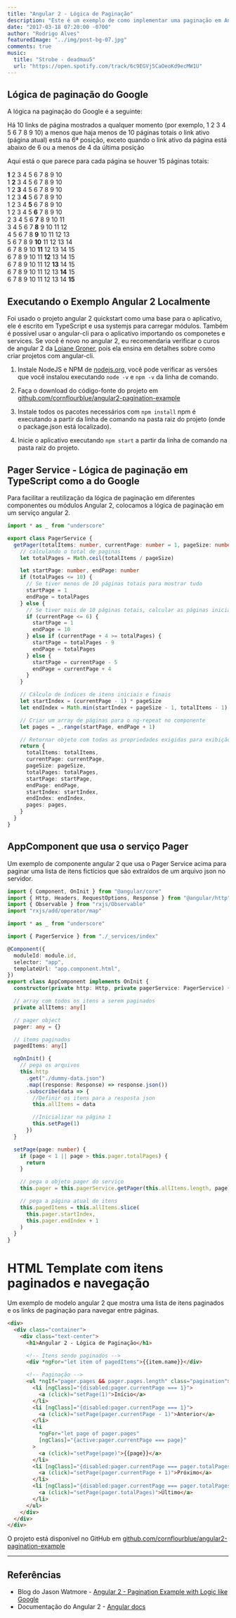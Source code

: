 ```yaml
---
title: "Angular 2 - Lógica de Paginação"
description: "Este é um exemplo de como implementar uma paginação em Angular 2 com uma lógica como a do Google."
date: "2017-03-18 07:20:00 -0700"
author: "Rodrigo Alves"
featuredImage: "../img/post-bg-07.jpg"
comments: true
music:
  title: "Strobe - deadmau5"
  url: "https://open.spotify.com/track/6c9EGVj5CaOeoKd9ecMW1U"
---
```

## Lógica de paginação do Google

A lógica na paginação do Google é a seguinte:

Há 10 links de página mostrados a qualquer momento (por exemplo, 1 2 3 4 5 6 7 8 9 10) a menos que haja menos de 10 páginas totais
o link ativo (página atual) está na 6ª posição, exceto quando o link ativo da página está abaixo de 6 ou a menos de 4 da última posição

Aqui está o que parece para cada página se houver 15 páginas totais:

<div class="grid-angular-pag">
    <div>
        <span>
            <strong>1</strong>
        </span>
        <span>2</span>
        <span>3</span>
        <span>4</span>
        <span>5</span>
        <span>6</span>
        <span>7</span>
        <span>8</span>
        <span>9</span>
        <span>10</span>
    </div>
    <div>
        <span>1</span>
        <span>
            <strong>2</strong>
        </span>
        <span>3</span>
        <span>4</span>
        <span>5</span>
        <span>6</span>
        <span>7</span>
        <span>8</span>
        <span>9</span>
        <span>10</span>
    </div>
    <div>
        <span>1</span>
        <span>2</span>
        <span>
            <strong>3</strong>
        </span>
        <span>4</span>
        <span>5</span>
        <span>6</span>
        <span>7</span>
        <span>8</span>
        <span>9</span>
        <span>10</span>
    </div>
    <div>
        <span>1</span>
        <span>2</span>
        <span>3</span>
        <span>
            <strong>4</strong>
        </span>
        <span>5</span>
        <span>6</span>
        <span>7</span>
        <span>8</span>
        <span>9</span>
        <span>10</span>    
    </div>
    <div>
        <span>1</span>
        <span>2</span>
        <span>3</span>
        <span>4</span>
        <span>
            <strong>5</strong>
        </span>
        <span>6</span>
        <span>7</span>
        <span>8</span>
        <span>9</span>
        <span>10</span>    
    </div>
    <div>
        <span>1</span>
        <span>2</span>
        <span>3</span>
        <span>4</span>
        <span>5</span>
        <span>
            <strong>6</strong>
        </span>
        <span>7</span>
        <span>8</span>
        <span>9</span>
        <span>10</span>
    </div>
    <div>
        <span>2</span>
        <span>3</span>
        <span>4</span>
        <span>5</span>
        <span>6</span>
        <span>
            <strong>7</strong>
        </span>
        <span>8</span>
        <span>9</span>
        <span>10</span>
        <span>11</span>
    </div>
    <div>
        <span>3</span>
        <span>4</span>
        <span>5</span>
        <span>6</span>
        <span>7</span>
        <span>
            <strong>8</strong>
        </span>
        <span>9</span>
        <span>10</span>
        <span>11</span>
        <span>12</span>
    </div>
    <div>
        <span>4</span>
        <span>5</span>
        <span>6</span>
        <span>7</span>
        <span>8</span>
        <span>
            <strong>9</strong>
        </span>
        <span>10</span>
        <span>11</span>
        <span>12</span>
        <span>13</span>
    </div>
    <div>
        <span>5</span>
        <span>6</span>
        <span>7</span>
        <span>8</span>
        <span>9</span>
        <span>
            <strong>10</strong>
        </span>
        <span>11</span>
        <span>12</span>
        <span>13</span>
        <span>14</span>
    </div>
    <div>
        <span>6</span>
        <span>7</span>
        <span>8</span>
        <span>9</span>
        <span>10</span>
        <span>
            <strong>11</strong>
        </span>
        <span>12</span>
        <span>13</span>
        <span>14</span>
        <span>15</span>
    </div>
    <div>
        <span>6</span>
        <span>7</span>
        <span>8</span>
        <span>9</span>
        <span>10</span>
        <span>11</span>
        <span>
            <strong>12</strong>
        </span>
        <span>13</span>
        <span>14</span>
        <span>15</span>
    </div>
    <div>
        <span>6</span>
        <span>7</span>
        <span>8</span>
        <span>9</span>
        <span>10</span>
        <span>11</span>
        <span>12</span>
        <span>
            <strong>13</strong>
        </span>
        <span>14</span>
        <span>15</span>
    </div>
    <div>
        <span>6</span>
        <span>7</span>
        <span>8</span>
        <span>9</span>
        <span>10</span>
        <span>11</span>
        <span>12</span>
        <span>13</span>
        <span>
            <strong>14</strong>
        </span>
        <span>15</span>
    </div>
    <div>
        <span>6</span>
        <span>7</span>
        <span>8</span>
        <span>9</span>
        <span>10</span>
        <span>11</span>
        <span>12</span>
        <span>13</span>
        <span>14</span>
        <span>
            <strong>15</strong>
        </span>
    </div>
</div>

## Executando o Exemplo Angular 2 Localmente

Foi usado o projeto angular 2 quickstart como uma base para o aplicativo, ele é escrito em TypeScript e usa systemjs para carregar módulos. Também é possivel usar o angular-cli para o aplicativo importando os componetes e services. Se você é novo no angular 2, eu recomendaria verificar o curos de angular 2 da [Loiane Groner](https://www.youtube.com/playlist?list=PLGxZ4Rq3BOBoSRcKWEdQACbUCNWLczg2G), pois ela ensina em detalhes sobre como criar projetos com angular-cli.

1. Instale NodeJS e NPM de [nodejs.org](https://nodejs.org/en/download/), você pode verificar as versões que você instalou executando `node -v` e `npm -v` da linha de comando.

1. Faça o download do código-fonte do projeto em [github.com/cornflourblue/angular2-pagination-example](https://github.com/cornflourblue/angular2-pagination-example)

1. Instale todos os pacotes necessários com `npm install` npm é executando a partir da linha de comando na pasta raiz do projeto (onde o package.json está localizado).

1. Inicie o aplicativo executando `npm start` a partir da linha de comando na pasta raiz do projeto.

## Pager Service - Lógica de paginação em TypeScript como a do Google

Para facilitar a reutilização da lógica de paginação em diferentes componentes ou módulos Angular 2, colocamos a lógica de paginação em um serviço angular 2.

```typescript
import * as _ from "underscore"

export class PagerService {
  getPager(totalItems: number, currentPage: number = 1, pageSize: number = 10) {
    // calculando o total de paginas
    let totalPages = Math.ceil(totalItems / pageSize)

    let startPage: number, endPage: number
    if (totalPages <= 10) {
      // Se tiver menos de 10 páginas totais para mostrar tudo
      startPage = 1
      endPage = totalPages
    } else {
      // Se tiver mais de 10 páginas totais, calcular as páginas inicial e final
      if (currentPage <= 6) {
        startPage = 1
        endPage = 10
      } else if (currentPage + 4 >= totalPages) {
        startPage = totalPages - 9
        endPage = totalPages
      } else {
        startPage = currentPage - 5
        endPage = currentPage + 4
      }
    }

    // Cálculo de índices de itens iniciais e finais
    let startIndex = (currentPage - 1) * pageSize
    let endIndex = Math.min(startIndex + pageSize - 1, totalItems - 1)

    // Criar um array de páginas para o ng-repeat no componente
    let pages = _.range(startPage, endPage + 1)

    // Retornar objeto com todas as propriedades exigidas para exibição
    return {
      totalItems: totalItems,
      currentPage: currentPage,
      pageSize: pageSize,
      totalPages: totalPages,
      startPage: startPage,
      endPage: endPage,
      startIndex: startIndex,
      endIndex: endIndex,
      pages: pages,
    }
  }
}
```

## AppComponent que usa o serviço Pager

Um exemplo de componente angular 2 que usa o Pager Service acima para paginar uma lista de itens fictícios que são extraídos de um arquivo json no servidor.

```typescript
import { Component, OnInit } from "@angular/core"
import { Http, Headers, RequestOptions, Response } from "@angular/http"
import { Observable } from "rxjs/Observable"
import "rxjs/add/operator/map"

import * as _ from "underscore"

import { PagerService } from "./_services/index"

@Component({
  moduleId: module.id,
  selector: "app",
  templateUrl: "app.component.html",
})
export class AppComponent implements OnInit {
  constructor(private http: Http, private pagerService: PagerService) {}

  // array com todos os itens a serem paginados
  private allItems: any[]

  // pager object
  pager: any = {}

  // items paginados
  pagedItems: any[]

  ngOnInit() {
    // pega os arquivos
    this.http
      .get("./dummy-data.json")
      .map((response: Response) => response.json())
      .subscribe(data => {
        //Definir os itens para a resposta json
        this.allItems = data

        //Inicializar na página 1
        this.setPage(1)
      })
  }

  setPage(page: number) {
    if (page < 1 || page > this.pager.totalPages) {
      return
    }

    // pega o objeto pager do serviço
    this.pager = this.pagerService.getPager(this.allItems.length, page)

    // pega a página atual de itens
    this.pagedItems = this.allItems.slice(
      this.pager.startIndex,
      this.pager.endIndex + 1
    )
  }
}
```

# HTML Template com itens paginados e navegação

Um exemplo de modelo angular 2 que mostra uma lista de itens paginados e os links de paginação para navegar entre páginas.

```html
<div>
  <div class="container">
    <div class="text-center">
      <h1>Angular 2 - Lógica de Paginação</h1>

      <!-- Itens sendo paginados -->
      <div *ngFor="let item of pagedItems">{{item.name}}</div>

      <!-- Paginação -->
      <ul *ngIf="pager.pages && pager.pages.length" class="pagination">
        <li [ngClass]="{disabled:pager.currentPage === 1}">
          <a (click)="setPage(1)">Início</a>
        </li>
        <li [ngClass]="{disabled:pager.currentPage === 1}">
          <a (click)="setPage(pager.currentPage - 1)">Anterior</a>
        </li>
        <li
          *ngFor="let page of pager.pages"
          [ngClass]="{active:pager.currentPage === page}"
        >
          <a (click)="setPage(page)">{{page}}</a>
        </li>
        <li [ngClass]="{disabled:pager.currentPage === pager.totalPages}">
          <a (click)="setPage(pager.currentPage + 1)">Próximo</a>
        </li>
        <li [ngClass]="{disabled:pager.currentPage === pager.totalPages}">
          <a (click)="setPage(pager.totalPages)">Último</a>
        </li>
      </ul>
    </div>
  </div>
</div>
```

O projeto está disponível no GitHub em [github.com/cornflourblue/angular2-pagination-example](https://github.com/cornflourblue/angular2-pagination-example)

---

## Referências

- Blog do Jason Watmore - [Angular 2 - Pagination Example with Logic like Google](http://jasonwatmore.com/post/2016/08/23/angular-2-pagination-example-with-logic-like-google)
- Documentação do Angular 2 - [Angular docs](https://angular.io/docs/ts/latest/)
